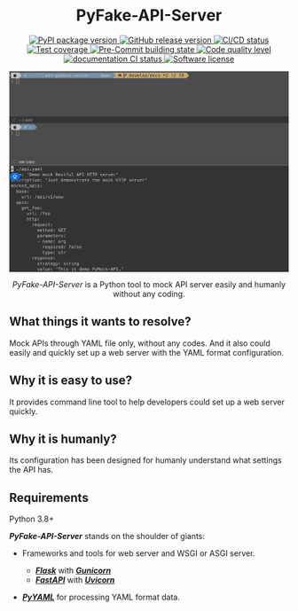 <h1 align="center">
  PyFake-API-Server
</h1>

<p align="center">
  <a href="https://pypi.org/project/fake-api-server">
    <img src="https://img.shields.io/pypi/v/fake-api-server?color=%23099cec&amp;label=PyPI&amp;logo=pypi&amp;logoColor=white" alt="PyPI package version">
  </a>
  <a href="https://github.com/Chisanan232/PyFake-API-Server/releases">
    <img src="https://img.shields.io/github/release/Chisanan232/PyFake-API-Server.svg?label=Release&logo=github" alt="GitHub release version">
  </a>
  <a href="https://github.com/Chisanan232/PyFake-API-Server/actions/workflows/ci.yaml">
    <img src="https://github.com/Chisanan232/PyFake-API-Server/actions/workflows/ci.yaml/badge.svg" alt="CI/CD status">
  </a>
  <a href="https://codecov.io/gh/Chisanan232/PyFake-API-Server">
    <img src="https://codecov.io/gh/Chisanan232/PyFake-API-Server/graph/badge.svg?token=r5HJxg9KhN" alt="Test coverage">
  </a>
  <a href="https://results.pre-commit.ci/latest/github/Chisanan232/PyFake-API-Server/master">
    <img src="https://results.pre-commit.ci/badge/github/Chisanan232/PyFake-API-Server/master.svg" alt="Pre-Commit building state">
  </a>
  <a href="https://sonarcloud.io/summary/new_code?id=Chisanan232_PyFake-API-Server">
    <img src="https://sonarcloud.io/api/project_badges/measure?project=Chisanan232_PyFake-API-Server&metric=alert_status" alt="Code quality level">
  </a>
  <a href="https://chisanan232.github.io/pyfake-api-server/stable/">
    <img src="https://github.com/Chisanan232/PyFake-API-Server/actions/workflows/documentation.yaml/badge.svg" alt="documentation CI status">
  </a>
  <a href="https://opensource.org/licenses/MIT">
    <img src="https://img.shields.io/badge/License-MIT-yellow.svg" alt="Software license">
  </a>

</p>

<img align="center" src="./_images/pymock-server_demonstration.gif" alt="pyfake-api-server demonstration" />

<p align="center">
  <em>PyFake-API-Server</em> is a Python tool to mock API server easily and humanly without any coding.
</p>

## What things it wants to resolve?

Mock APIs through YAML file only, without any codes. And it also could easily and quickly set up a web server with the YAML format configuration.

## Why it is easy to use?

It provides command line tool to help developers could set up a web server quickly.

## Why it is humanly?

Its configuration has been designed for humanly understand what settings the API has.

## Requirements

Python 3.8+

**_PyFake-API-Server_** stands on the shoulder of giants:

* Frameworks and tools for web server and WSGI or ASGI server.
    * [**_Flask_**] with [**_Gunicorn_**]
    * [**_FastAPI_**] with [**_Uvicorn_**]

* [**_PyYAML_**] for processing YAML format data.

[**_Flask_**]: https://flask.palletsprojects.com/en/2.3.x/
[**_Gunicorn_**]: https://docs.gunicorn.org/
[**_FastAPI_**]: https://fastapi.tiangolo.com
[**_Uvicorn_**]: https://www.uvicorn.org/
[**_PyYAML_**]: https://pyyaml.org/wiki/PyYAMLDocumentation
